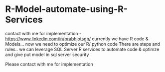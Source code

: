 # R-Model-automate-using-R-Services
contact with me for implementation - https://www.linkedin.com/in/prabhjotsgh/
currently we have R code & Models... now we need to optimize our R/ python code
There are steps and rules.. we can leverage SQL Server R services to automate code & optimze and give put model in sql server security

Please contact with me for implementation 


